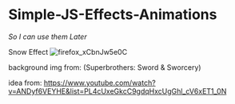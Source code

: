 # Simple-JS-Effects-Animations
*So I can use them Later*

Snow Effect 
![firefox_xCbnJw5e0C](https://github.com/RicardoYare/Simple-JS-Effects-Animations/assets/109136516/be71bee5-cd12-43b4-9da2-09ceeb971c78)

background img from: (Superbrothers: Sword & Sworcery)

idea from: https://www.youtube.com/watch?v=ANDyf6VEYHE&list=PL4cUxeGkcC9gdqHxcUgGhl_cV6xET1_0N


